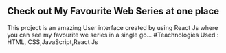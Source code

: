 ## Check out My Favourite Web Series at one place
This project is an amazing User interface created by using React Js where you can see my favourite we series in a single go...
#Teachnologies Used : HTML, CSS,JavaScript,React Js

